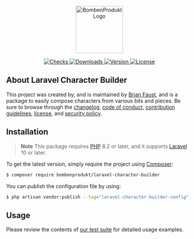 <p align="center">
    <a href="https://bombenprodukt.com" target="_blank">
        <img src="https://raw.githubusercontent.com/faustbrian/assets/main/logo-text.svg" width="128" alt="BombenProdukt Logo" />
    </a>
</p>

<p align="center">
    <a href="https://github.com/faustbrian/laravel-character-builder/actions">
        <img src="https://badge.sh/github/check-runs/BombenProdukt/laravel-character-builder" alt="Checks" />
    </a>
    <a href="https://packagist.org/packages/bombenprodukt/laravel-character-builder">
        <img src="https://badge.sh/packagist/downloads/BombenProdukt/laravel-character-builder" alt="Downloads" />
    </a>
    <a href="https://packagist.org/packages/bombenprodukt/laravel-character-builder">
        <img src="https://badge.sh/packagist/version/BombenProdukt/laravel-character-builder" alt="Version" />
    </a>
    <a href="https://packagist.org/packages/bombenprodukt/laravel-character-builder">
        <img src="https://badge.sh/packagist/license/BombenProdukt/laravel-character-builder" alt="License" />
    </a>
</p>

## About Laravel Character Builder

This project was created by, and is maintained by [Brian Faust](https://github.com/faustbrian), and is a package to easily compose characters from various bits and pieces. Be sure to browse through the [changelog](CHANGELOG.md), [code of conduct](.github/CODE_OF_CONDUCT.md), [contribution guidelines](.github/CONTRIBUTING.md), [license](LICENSE), and [security policy](.github/SECURITY.md).

## Installation

> **Note**
> This package requires [PHP](https://www.php.net/) 8.2 or later, and it supports [Laravel](https://laravel.com/) 10 or later.

To get the latest version, simply require the project using [Composer](https://getcomposer.org/):

```bash
$ composer require bombenprodukt/laravel-character-builder
```

You can publish the configuration file by using:

```bash
$ php artisan vendor:publish --tag="laravel-character-builder-config"
```

## Usage

Please review the contents of [our test suite](/tests) for detailed usage examples.
